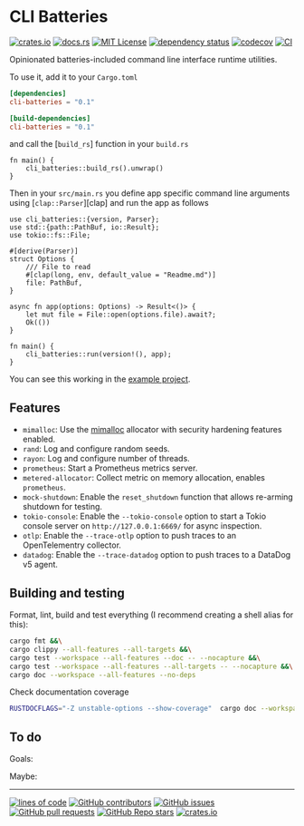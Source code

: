 # CLI Batteries

[![crates.io](https://buildstats.info/crate/cli-batteries)](https://crates.io/crates/cli-batteries)
[![docs.rs](https://img.shields.io/docsrs/cli-batteries)](https://docs.rs/cli-batteries)
[![MIT License](https://img.shields.io/github/license/recmo/cli-batteries)](https://github.com/recmo/cli-batteries/blob/main/mit-license.md)
[![dependency status](https://deps.rs/repo/github/recmo/cli-batteries/status.svg)](https://deps.rs/repo/github/recmo/cli-batteries)
[![codecov](https://codecov.io/gh/recmo/cli-batteries/branch/main/graph/badge.svg?token=WBPZ9U4TTO)](https://codecov.io/gh/recmo/cli-batteries)
[![CI](https://github.com/recmo/cli-batteries/actions/workflows/ci.yml/badge.svg)](https://github.com/recmo/cli-batteries/actions/workflows/ci.yml)

Opinionated batteries-included command line interface runtime utilities.

To use it, add it to your `Cargo.toml`

```toml
[dependencies]
cli-batteries = "0.1"

[build-dependencies]
cli-batteries = "0.1"
```

and call the [`build_rs`] function in your `build.rs`

```rust,ignore
fn main() {
    cli_batteries::build_rs().unwrap()
}
```

Then in your `src/main.rs` you define app specific command line arguments using [`clap::Parser`][clap] and run the app as follows

```rust,ignore
use cli_batteries::{version, Parser};
use std::{path::PathBuf, io::Result};
use tokio::fs::File;

#[derive(Parser)]
struct Options {
    /// File to read
    #[clap(long, env, default_value = "Readme.md")]
    file: PathBuf,
}

async fn app(options: Options) -> Result<()> {
    let mut file = File::open(options.file).await?;
    Ok(())
}

fn main() {
    cli_batteries::run(version!(), app);
}
```

You can see this working in the [example project](./example).

## Features

* `mimalloc`: Use the [mimalloc] allocator with security hardening features enabled.
* `rand`: Log and configure random seeds.
* `rayon`: Log and configure number of threads.
* `prometheus`: Start a Prometheus metrics server.
* `metered-allocator`: Collect metric on memory allocation, enables `prometheus`.
* `mock-shutdown`: Enable the `reset_shutdown` function that allows re-arming shutdown for testing.
* `tokio-console`: Enable the `--tokio-console` option to start a Tokio console server on `http://127.0.0.1:6669/` for async inspection.
* `otlp`: Enable the `--trace-otlp` option to push traces to an OpenTelementry collector.
* `datadog`: Enable the `--trace-datadog` option to push traces to a DataDog v5 agent.

[mimalloc]: https://github.com/microsoft/mimalloc


## Building and testing

Format, lint, build and test everything (I recommend creating a shell alias for this):

```sh
cargo fmt &&\
cargo clippy --all-features --all-targets &&\
cargo test --workspace --all-features --doc -- --nocapture &&\
cargo test --workspace --all-features --all-targets -- --nocapture &&\
cargo doc --workspace --all-features --no-deps
```

Check documentation coverage

```sh
RUSTDOCFLAGS="-Z unstable-options --show-coverage"  cargo doc --workspace --all-features --no-deps
```

## To do

Goals:

Maybe:

---

[![lines of code](https://img.shields.io/tokei/lines/github/recmo/cli-batteries)](https://github.com/recmo/cli-batteries)
[![GitHub contributors](https://img.shields.io/github/contributors/recmo/cli-batteries)](https://github.com/recmo/cli-batteries/graphs/contributors)
[![GitHub issues](https://img.shields.io/github/issues/recmo/cli-batteries)](https://github.com/recmo/cli-batteries/issues)
[![GitHub pull requests](https://img.shields.io/github/issues-pr/recmo/cli-batteries?label=PRs)](https://github.com/recmo/cli-batteries/pulls)
[![GitHub Repo stars](https://img.shields.io/github/stars/recmo/cli-batteries)](https://star-history.com/#recmo/cli-batteries&Date)
[![crates.io](https://img.shields.io/crates/d/cli-batteries)](https://crates.io/crates/cli-batteries)
